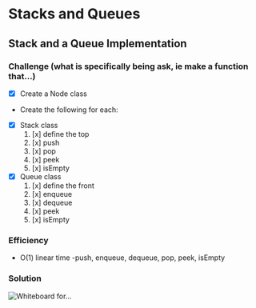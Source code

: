 # Stacks and Queues

## Stack and a Queue Implementation

### Challenge (what is specifically being ask, ie make a function that...)
- [x] Create a Node class
- Create the following for each:
- [x] Stack class
  1. [x] define the top
  2. [x] push
  3. [x] pop
  4. [x] peek
  5. [x] isEmpty
- [x] Queue class
  1. [x] define the front 
  2. [x] enqueue
  3. [x] dequeue
  4. [x] peek
  5. [x] isEmpty

### Efficiency
- O(1) linear time -push, enqueue, dequeue, pop, peek, isEmpty

### Solution
![Whiteboard for...]()